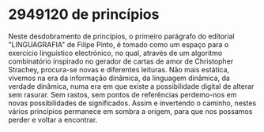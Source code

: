 # 2949120 de princípios

Neste desdobramento de princípios, o primeiro parágrafo do editorial "LINGUAGRAFIA" de Filipe Pinto, é tomado como um espaço para o exercício linguístico electrónico, no qual, através de um algoritmo combinatório inspirado no gerador de cartas de amor de Christopher Strachey, procura-se novas e diferentes leituras. Não mais estática, vivemos na era da informação dinâmica, da linguagem dinâmica, da verdade dinâmica, numa era em que existe a possibilidade digital de alterar sem rasurar. Sem rastos, sem pontos de referências perdemo-nos em novas possibilidades de significados. Assim e invertendo o caminho, nestes vários princípios permanece em sombra a origem, para que nos possamos perder e voltar a encontrar. 
